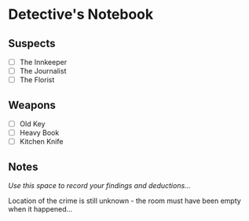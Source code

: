 # Detective's Notebook

## Suspects
- [ ] The Innkeeper
- [ ] The Journalist
- [ ] The Florist

## Weapons
- [ ] Old Key
- [ ] Heavy Book
- [ ] Kitchen Knife

## Notes
*Use this space to record your findings and deductions...*

Location of the crime is still unknown - the room must have been empty when it happened...
